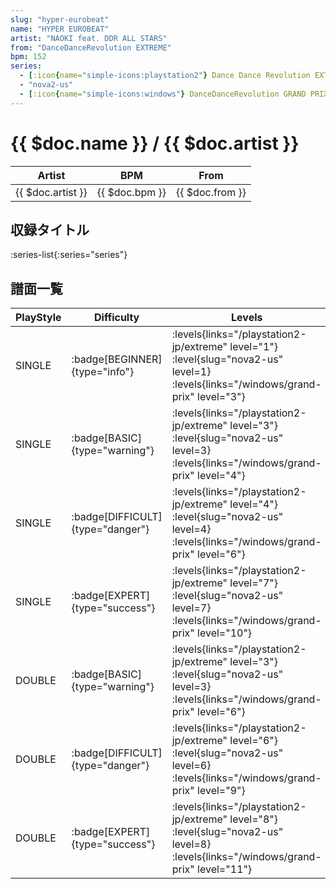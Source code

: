 ```yaml
---
slug: "hyper-eurobeat"
name: "HYPER EUROBEAT"
artist: "NAOKI feat. DDR ALL STARS"
from: "DanceDanceRevolution EXTREME"
bpm: 152
series:
  - [:icon{name="simple-icons:playstation2"} Dance Dance Revolution EXTREME :icon{name="flag:jp-4x3"}](/playstation2-jp/extreme)
  - "nova2-us"
  - [:icon{name="simple-icons:windows"} DanceDanceRevolution GRAND PRIX](/windows/grand-prix)
---
```


# {{ $doc.name }} / {{ $doc.artist }}

|Artist|BPM|From|
|------|---|----|
|{{ $doc.artist }}|{{ $doc.bpm }}|{{ $doc.from }}|

## 収録タイトル

:series-list{:series="series"}

## 譜面一覧

|PlayStyle|Difficulty|Levels|Notes|Movie|
|---------|----------|------|-----|-----|
|SINGLE| :badge[BEGINNER]{type="info"}| :levels{links="/playstation2-jp/extreme" level="1"} :level{slug="nova2-us" level=1}  :levels{links="/windows/grand-prix" level="3"}|95/0||
|SINGLE| :badge[BASIC]{type="warning"}| :levels{links="/playstation2-jp/extreme" level="3"} :level{slug="nova2-us" level=3}  :levels{links="/windows/grand-prix" level="4"}|174/10||
|SINGLE| :badge[DIFFICULT]{type="danger"}| :levels{links="/playstation2-jp/extreme" level="4"} :level{slug="nova2-us" level=4}  :levels{links="/windows/grand-prix" level="6"}|223/16||
|SINGLE| :badge[EXPERT]{type="success"}| :levels{links="/playstation2-jp/extreme" level="7"} :level{slug="nova2-us" level=7}  :levels{links="/windows/grand-prix" level="10"}|293/16||
|DOUBLE| :badge[BASIC]{type="warning"}| :levels{links="/playstation2-jp/extreme" level="3"} :level{slug="nova2-us" level=3}  :levels{links="/windows/grand-prix" level="6"}|182/12||
|DOUBLE| :badge[DIFFICULT]{type="danger"}| :levels{links="/playstation2-jp/extreme" level="6"} :level{slug="nova2-us" level=6}  :levels{links="/windows/grand-prix" level="9"}|239/22||
|DOUBLE| :badge[EXPERT]{type="success"}| :levels{links="/playstation2-jp/extreme" level="8"} :level{slug="nova2-us" level=8}  :levels{links="/windows/grand-prix" level="11"}|277/18||
